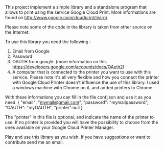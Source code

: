This project implement a simple library and a standalone program that allows to print using the service Google Cloud Print.
More informations are found on http://www.google.com/cloudprint/learn/.

Please note some of the code in the library is taken from other source on the Internet.

To use this library you need the following :
1) Email from Google
2) Password
3) OAUTH from google. (more information on this https://developers.google.com/accounts/docs/OAuth2)
4) A computer that is connected to the printer you want to use with this service. 
Please note it's all very flexible and how you connect the printer with Google Cloud Printer doesn't influence the use of this library.
I used a windows machine with Chrome on it, and added printers to Chrome

With these informations you can fill in the file conf.json and use it as you need.
{
    "email": "mymail@gmail.com",
    "password": "mymailpassword",
    "OAUTH": "myOAUTH",
    "printer":null
}

The "printer" in this file is optional, and indicate the name of the printer to use. 
If no printer is provided you will have the possibility to choose from the ones available on your Google Cloud Printer Manager.

Play and use this library as you wish.
If you have suggestions or want to contribute send me an email.

